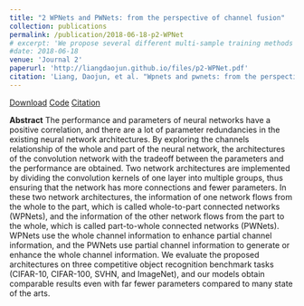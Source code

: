 ```yaml
---
title: "2 WPNets and PWNets: from the perspective of channel fusion"
collection: publications
permalink: /publication/2018-06-18-p2-WPNet
# excerpt: 'We propose several different multi-sample training methods as variations of the mixup, which can also achieve comparable performance with mixup.'
#date: 2018-06-18
venue: 'Journal 2'
paperurl: 'http://liangdaojun.github.io/files/p2-WPNet.pdf'
citation: 'Liang, Daojun, et al. "Wpnets and pwnets: from the perspective of channel fusion." IEEE Access 6 (2018): 34226-34236.'
---
```


[Download](http://liangdaojun.github.io/files/p2-WPNet.pdf)
[Code](https://github.com/liangdaojun/W-P-Nets)
[Citation](http://liangdaojun.github.io/files/c2-WPNet.bib)

**Abstract**
The performance and parameters of neural networks have a positive correlation, and there are a lot of parameter redundancies in the existing neural network architectures. By exploring the channels relationship of the whole and part of the neural network, the architectures of the convolution network with the tradeoff between the parameters and the performance are obtained. Two network architectures are implemented by dividing the convolution kernels of one layer into multiple groups, thus ensuring that the network has more connections and fewer parameters. In these two network architectures, the information of one network flows from the whole to the part, which is called whole-to-part connected networks (WPNets), and the information of the other network flows from the part to the whole, which is called part-to-whole connected networks (PWNets). WPNets use the whole channel information to enhance partial channel information, and the PWNets use partial channel information to generate or enhance the whole channel information. We evaluate the proposed architectures on three competitive object recognition benchmark tasks (CIFAR-10, CIFAR-100, SVHN, and ImageNet), and our models obtain comparable results even with far fewer parameters compared to many state of the arts.